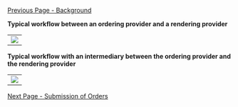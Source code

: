 [Previous Page - Background](background.html)

**Typical workflow between an ordering provider and a rendering provider**

<table><tr><td><img src="PAOworkflowV4forIG.jpg" /></td></tr></table>

**Typical workflow with an intermediary between the ordering provider and the rendering provider**

<table><tr><td><img src="PAOworkflowV4withIntermediaryforIG.jpg" /></td></tr></table>


[Next Page - Submission of Orders](submission_of_orders.html)